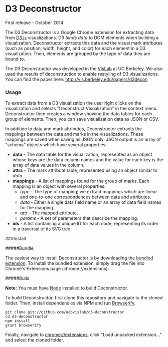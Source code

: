 D3 Deconstructor
=======

First release - October 2014

The D3 Deconstructor is a Google Chrome extension for extracting data from [D3.js](http://d3js.org) visualizations.  D3 _binds data_ to DOM elements when building a visualization.  Deconstructor extracts this data and the visual mark attributes (such as position, width, height, and color) for each element in a D3 visualization.  Then, elements are grouped by the type of data they are bound to.

The D3 Deconstructor was developed in the [VisLab](http://vis.berkeley.edu) at UC Berkeley.  We also used the results of deconstruction to enable restyling of D3 visualizations.  You can find the paper here: http://vis.berkeley.edu/papers/d3decon

### Usage

To extract data from a D3 visualization the user right clicks on the visualization and selects "Deconstruct Visualization" in the context menu.  Deconstructor then creates a window showing the data tables for each group of elements.  Then, you can save visualization data as JSON or CSV.

In addition to data and mark attributes, Deconstructor extracts the mappings between the data and marks in the visualizations.  These mappings are saved when saving as JSON only.  JSON output is an array of "schema" objects which have several properties:

* **data** - The data table for the visualization, represented as an object whose keys are the data column names and the value for each key is the array of data values in the column.
* **attrs** - The mark attribute table, represented using an object similar to *data*.
* **mappings** - A list of mappings found for the group of marks.  Each mapping is an object with several properties:
  * *type* - The type of mapping; we extract mappings which are linear and one-to-one correspondences between data and attributes.
  * *data* - Either a single data field name or an array of data field names for the mapping.
  * *attr* - The mapped attribute.
  * *params* - A set of parameters that describe the mapping.
* **ids** - A list containing a unique ID for each node, representing its order in a traversal of its SVG tree. 

###Install

#####Bundle

The easiest way to install Deconstructor is by downloading the [bundled extension](http://ucbvislab.github.io/d3-deconstructor/d3-deconstructor.crx).
To install the bundled extension, simply drag the file into Chrome's Extensions page (chrome://extensions).


#####Build

**Note:** You must have [Node](http://nodejs.org/) installed to build Deconstructor.

To build Deconstructor, first clone this repository and navigate to the cloned folder.  Then, install dependencies via NPM and run [Browserify](http://browserify.org/).

    git clone git://github.com/ucbvislab/d3-deconstructor
    cd d3-deconstructor
    npm install
    grunt browserify

Finally, navigate to [chrome://extensions](chrome://extensions), click "Load unpacked extension..." and select the cloned folder.
